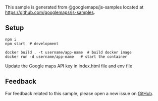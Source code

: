 This sample is generated from @googlemaps/js-samples located at
https://github.com/googlemaps/js-samples.

## Setup
```
npm i
npm start  # development
```
```
docker build . -t username/app-name  # build docker image
docker run -d username/app-name   # start the container
```
Update the Google maps API key in index.html file and env file
## Feedback

For feedback related to this sample, please open a new issue on
[GitHub](https://github.com/googlemaps/js-samples/issues).
